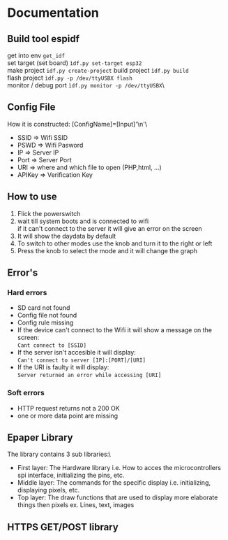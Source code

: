 # Documentation

## Build tool espidf
get into env            ```get_idf```\
set target (set board)  ```ìdf.py set-target esp32```\
make project            ```idf.py create-project```
build project           ```ìdf.py build```\
flash project           ```ìdf.py -p /dev/ttyUSBX flash```\
monitor / debug port    ```ìdf.py monitor -p /dev/ttyUSBX```\

## Config File

How it is constructed:
[ConfigName]=[Input]'\n'\
* SSID      => Wifi SSID
* PSWD      => Wifi Pasword
* IP        => Server IP
* Port      => Server Port
* URI       => where and which file to open (PHP,html, ...)
* APIKey    => Verification Key

## How to use
1) Flick the powerswitch
2) wait till system boots and is connected to wifi\
if it can't connect to the server it will give an error on the screen
3) It will show the daydata by default
4) To switch to other modes use the knob and turn it to the right or left
5) Press the knob to select the mode and it will change the graph

## Error's
### Hard errors
* SD card not found
* Config file not found
* Config rule missing
* If the device can't connect to the Wifi it will show a message on the screen:\
```Cant connect to [SSID]```
* If the server isn't accesible it will display:\
```Can't connect to server [IP]:[PORT]/[URI]```
* If the URI is faulty it will display:\
```Server returned an error while accessing [URI]```
### Soft errors
* HTTP request returns not a 200 OK
* one or more data point are missing

## Epaper Library
The library contains 3 sub libraries:\
* First layer: The Hardware library i.e. How to acces the microcontrollers spi interface, initializing the pins, etc.
* Middle layer: The commands for the specific display i.e. initializing, displaying pixels, etc.
* Top layer: The draw functions that are used to display more elaborate things then pixels ex. Lines, text, images


## HTTPS GET/POST library
